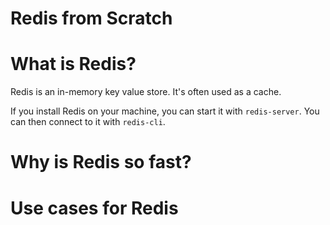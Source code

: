 # Redis from Scratch

# What is Redis?

Redis is an in-memory key value store. It's often used as a cache.

If you install Redis on your machine, you can start it with `redis-server`. You can then connect to it with `redis-cli`.

# Why is Redis so fast?

# Use cases for Redis

